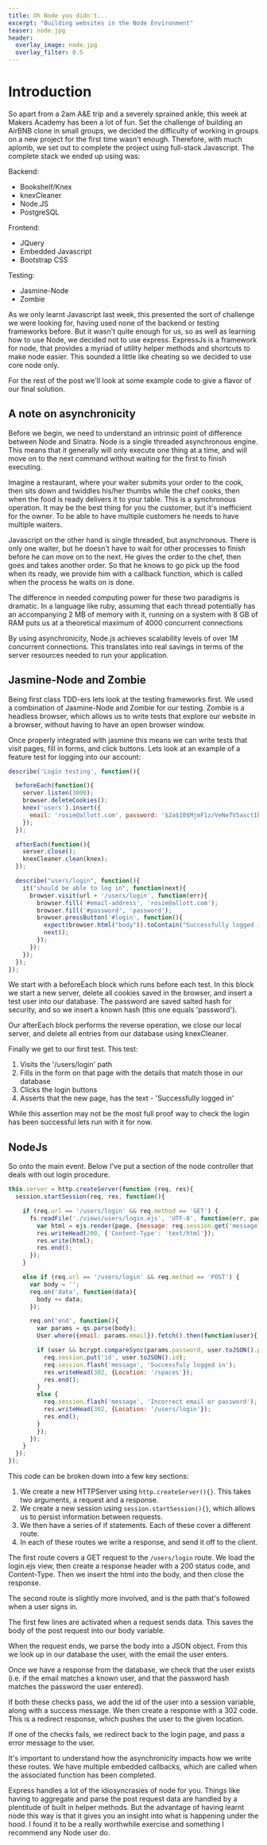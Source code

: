 ```yaml
---
title: Oh Node you didn't...
excerpt: "Building websites in the Node Environment"
teaser: node.jpg
header:
  overlay_image: node.jpg
  overlay_filter: 0.5
---
```


# Introduction

So apart from a 2am A&E trip and a severely sprained ankle, this week at Makers Academy has been a lot of fun. Set the challenge of building an AirBNB clone in small groups, we decided the difficulty of working in groups on a new project for the first time wasn't enough. Therefore, with much aplomb, we set out to complete the project using full-stack Javascript. The complete stack we ended up using was:

Backend:   
- Bookshelf/Knex     
- knexCleaner   
- Node.JS    
- PostgreSQL    

Frontend:   
- JQuery   
- Embedded Javascript       
- Bootstrap CSS     

Testing:   
- Jasmine-Node   
- Zombie    

As we only learnt Javascript last week, this presented the sort of challenge we were looking for, having used none of the backend or testing frameworks before. But it wasn't quite enough for us, so as well as learning how to use Node, we decided not to use express. ExpressJs is a framework for node, that provides a myriad of utility helper methods and shortcuts to make node easier. This sounded a little like cheating so we decided to use core node only.

For the rest of the post we'll look at some example code to give a flavor of our final solution.

## A note on asynchronicity

Before we begin, we need to understand an intrinsic point of difference between Node and Sinatra.
Node is a single threaded asynchronous engine. This means that it generally will only execute one thing at a time, and will move on to the next command without waiting for the first to finish executing.

Imagine a restaurant, where your waiter submits your order to the cook, then sits down and twiddles his/her thumbs while the chef cooks, then when the food is ready delivers it to your table. This is a synchronous operation. It may be the best thing for you the customer, but it's inefficient for the owner. To be able to have multiple customers he needs to have multiple waiters.

Javascript on the other hand is single threaded, but asynchronous. There is only one waiter, but he doesn't have to wait for other processes to finish before he can move on to the next. He gives the order to the chef, then goes and takes another order. So that he knows to go pick up the food when its ready, we provide him with a callback function, which is called when the process he waits on is done.

The difference in needed computing power for these two paradigms is dramatic. In a language like ruby, assuming that each thread potentially has an accompanying 2 MB of memory with it, running on a system with 8 GB of RAM puts us at a theoretical maximum of 4000 concurrent connections

By using asynchronicity, Node.js achieves scalability levels of over 1M concurrent connections. This translates into real savings in terms of the server resources needed to run your application.

## Jasmine-Node and Zombie

Being first class TDD-ers lets look at the testing frameworks first. We used a combination of Jasmine-Node and Zombie for our testing. Zombie is a headless browser, which allows us to write tests that explore our website in a browser, without having to have an open browser window.

Once properly integrated with jasmine this means we can write tests that visit pages, fill in forms, and click buttons. Lets look at an example of a feature test for logging into our account:

```javascript
describe('Login testing', function(){

  beforeEach(function(){
    server.listen(3000);
    browser.deleteCookies();
    knex('users').insert({
      email: 'rosie@allott.com', password: '$2a$10$MjmF1z/VeNe7V5asctIbDOyM8fJeqGeMYFUni7V5Xt80QL5hGCn8G'
    });
  });

  afterEach(function(){
    server.close();
    knexCleaner.clean(knex);
  });

  describe("users/login", function(){
    it("should be able to log in", function(next){
      browser.visit(url + '/users/login', function(err){
        browser.fill('#email-address', 'rosie@allott.com');
        browser.fill('#password', 'password');
        browser.pressButton('#login', function(){
          expect(browser.html("body")).toContain("Successfully logged in");
          next();
        });
      });
    });
  });
});
```

We start with a beforeEach block which runs before each test. In this block we start a new server, delete all cookies saved in the browser, and insert a test user into our database. The password are saved salted hash for security, and so we insert a known hash (this one equals 'password').

Our afterEach block performs the reverse operation, we close our local server, and delete all entries from our database using knexCleaner.

Finally we get to our first test. This test:   
1. Visits the '/users/login' path     
2. Fills in the form on that page with the details that match those in our database   
3. Clicks the login buttons   
4. Asserts that the new page, has the text - 'Successfully logged in'   

While this assertion may not be the most full proof way to check the login has been successful lets run with it for now.

## NodeJs

So onto the main event. Below I've put a section of the node controller that deals with out login procedure.

```javascript
this.server = http.createServer(function (req, res){
  session.startSession(req, res, function(){

    if (req.url == '/users/login' && req.method == 'GET') {
      fs.readFile('./views/users/login.ejs', 'UTF-8', function(err, page){
        var html = ejs.render(page, {message: req.session.get('message')});
        res.writeHead(200, {'Content-Type': 'text/html'});
        res.write(html);
        res.end();
      });
    }

    else if (req.url == '/users/login' && req.method == 'POST') {
      var body = '';
      req.on('data', function(data){
        body += data;
      });

      req.on('end', function(){
        var params = qs.parse(body);
        User.where({email: params.email}).fetch().then(function(user){

        if (user && bcrypt.compareSync(params.password, user.toJSON().password)) {
          req.session.put('id', user.toJSON().id);
          req.session.flash('message', 'Successfuly logged in');
          res.writeHead(302, {Location: '/spaces'});
          res.end();
        }
        else {
          req.session.flash('message', 'Incorrect email or password');
          res.writeHead(302, {Location: '/users/login'});
          res.end();
        }
        });
      });
    }
  });
});
```
This code can be broken down into a few key sections:

1. We create a new HTTPServer using `http.createServer(){}`. This takes two arguments, a request and a response.     
2. We create a new session using `session.startSession(){}`, which allows us to persist information between requests.     
3. We then have a series of if statements. Each of these cover a different route.       
4. In each of these routes we write a response, and send it off to the client.     

The first route covers a GET request to the `/users/login` route. We load the login.ejs view, then create a response header with a 200 status code, and Content-Type. Then we insert the html into the body, and then close the response.

The second route is slightly more involved, and is the path that's followed when a user signs in.

The first few lines are activated when a request sends data. This saves the body of the post request into our body variable.

When the request ends, we parse the body into a JSON object. From this we look up in our database the user, with the email the user enters.

Once we have a response from the database, we check that the user exists (i.e. if the email matches a known user, and that the password hash matches the password the user entered).

If both these checks pass, we add the id of the user into a session variable, along with a success message. We then create a response with a 302 code. This is a redirect response, which pushes the user to the given location.

If one of the checks fails, we redirect back to the login page, and pass a error message to the user.

It's important to understand how the asynchronicity impacts how we write these routes. We have multiple embedded callbacks, which are called when the associated function has been completed.

Express handles a lot of the idiosyncrasies of node for you. Things like having to aggregate and parse the post request data are handled by a plentitude of built in helper methods. But the advantage of having learnt node this way is that it gives you an insight into what is happening under the hood. I found it to be a really worthwhile exercise and something I recommend any Node user do.
